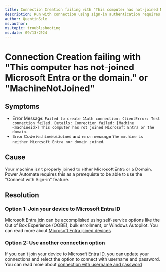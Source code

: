 ```yaml
---
title: Connection Creation failing with "This computer has not-joined Microsoft Entra or the domain." or "MachineNotJoined"
description: Run with connection using sign-in authentication requires to have a machine Microsoft Entra joined
author: QuentinSele
ms.author: 
ms.topic: troubleshooting 
ms.date: 09/13/2024
---
```


<!---For SEO metadata, refer to the SEO cheat sheet provided at https://review.learn.microsoft.com/help/contribute/contribute-how-to-write-seo-basics?branch=main. It has complete information on metadata that impacts SEO, specifically the page title and meta description.--->

<!--- We write general troubleshooting articles when a specific error message isn't known. The customer has come across an issue that they need to resolve, but it's not clear what's causing the issue.--->

<!--- Recommended: Remove all the comments in this template before you sign-off or merge to main branch.--->

# Connection Creation failing with "This computer has not-joined Microsoft Entra or the domain." or "MachineNotJoined"

<!---Required: Include the word "troubleshoot" --->

## Symptoms

- Error Message: `Failed to create OAuth connection: ClientError: Test connection failed. Details: Connection failed: [Machine <machineid>] This computer has not joined Microsoft Entra or the domain.`
- Error Code `MachineNotJoined` and error message `The machine is neither Microsoft Entra nor domain joined`.

## Cause

Your machine isn't properly joined to either Microsoft Entra or a Domain. 
Power Automate requires this as a prerequiste to be able to use the "Connect with Sign-in" feature.
<!---Optional: An issue might be able to be temporarily resolved with a quick fix. If known, list any workarounds that can be implemented quickly to resolve the issue. Link to information about  longer-term solutions in the Solution section.--->

## Resolution

### Option 1: Join your device to Microsoft Entra ID

Microsoft Entra join can be accomplished using self-service options like the Out of Box Experience (OOBE), bulk enrollment, or Windows Autopilot. You can read more about [Microsoft Entra joined devices](https://learn.microsoft.com/entra/identity/devices/concept-directory-join)

### Option 2: Use another connection option

If you can't join your device to Microsoft Entra ID, you can update your connections and select the option to connect with username and password.
You can read more about [connection with username and password](https://learn.microsoft.com/power-automate/desktop-flows/desktop-flow-connections#connect-with-username-and-password)
